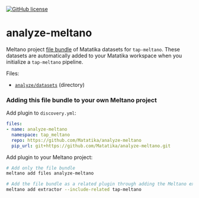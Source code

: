 <a href="https://github.com/Matatika/analyze-meltano/blob/master/LICENSE"><img alt="GitHub license" src="https://img.shields.io/github/license/Matatika/analyze-meltano"></a>
# analyze-meltano

Meltano project [file bundle](https://meltano.com/docs/command-line-interface.html#file-bundle) of Matatika datasets for `tap-meltano`. These datasets are automatically added to your Matatika workspace when you initialize a 
`tap-meltano` pipeline.

Files:
- [`analyze/datasets`](./bundle/analyze/datasets) (directory)

### Adding this file bundle to your own Meltano project

Add plugin to `discovery.yml`:
```yaml
files:
- name: analyze-meltano
  namespace: tap_meltano
  repo: https://github.com/Matatika/analyze-meltano
  pip_url: git+https://github.com/Matatika/analyze-meltano.git
```

Add plugin to your Meltano project:
```bash
# Add only the file bundle
meltano add files analyze-meltano

# Add the file bundle as a related plugin through adding the Meltano extractor
meltano add extractor --include-related tap-meltano
```
